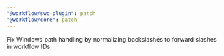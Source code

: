 ```yaml
---
"@workflow/swc-plugin": patch
"@workflow/core": patch
---
```


Fix Windows path handling by normalizing backslashes to forward slashes in workflow IDs
